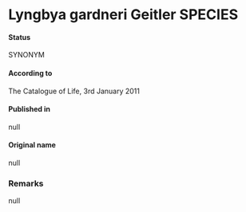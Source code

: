 # Lyngbya gardneri Geitler SPECIES

#### Status
SYNONYM

#### According to
The Catalogue of Life, 3rd January 2011

#### Published in
null

#### Original name
null

### Remarks
null